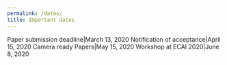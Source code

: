 ```yaml
---
permalink: /dates/
title: Important dates
---
```


Paper submission deadline|March 13, 2020
Notification of acceptance|April 15, 2020
Camera ready Papers|May 15, 2020
Workshop at ECAI 2020|June 8, 2020 
